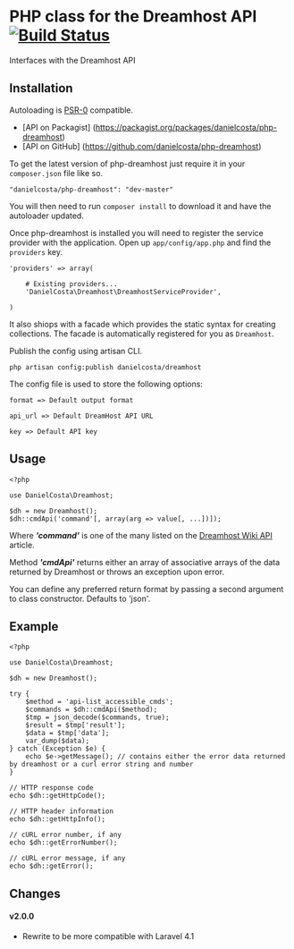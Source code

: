 PHP class for the Dreamhost API [![Build Status](https://travis-ci.org/danielcosta/php-dreamhost.png?branch=master)](https://travis-ci.org/danielcosta/php-dreamhost)
===============================

Interfaces with the Dreamhost API

Installation
------------

Autoloading is [PSR-0](https://github.com/php-fig/fig-standards/blob/master/accepted/PSR-0.md) compatible.

- [API on Packagist] (https://packagist.org/packages/danielcosta/php-dreamhost)
- [API on GitHub] (https://github.com/danielcosta/php-dreamhost)

To get the latest version of php-dreamhost just require it in your `composer.json` file like so.

~~~
"danielcosta/php-dreamhost": "dev-master"
~~~

You will then need to run `composer install` to download it and have the autoloader updated.

Once php-dreamhost is installed you will need to register the service provider with the application.  Open up `app/config/app.php` and find the `providers` key.

~~~
'providers' => array(

    # Existing providers...
    'DanielCosta\Dreamhost\DreamhostServiceProvider',

)
~~~

It also shiops with a facade which provides the static syntax for creating collections.  The facade is automatically registered for you as `Dreamhost`.

Publish the config using artisan CLI.

~~~
php artisan config:publish danielcosta/dreamhost
~~~

The config file is used to store the following options:

~~~
format => Default output format

api_url => Default DreamHost API URL

key => Default API key
~~~

Usage
-----
	
	<?php
	
	use DanielCosta\Dreamhost;

    $dh = new Dreamhost();
    $dh::cmdApi('command'[, array(arg => value[, ...])]);

Where *__'command'__* is one of the many listed on the [Dreamhost Wiki API](http://wiki.dreamhost.com/API/Api_commands) article.

Method *__'cmdApi'__* returns either an array of associative arrays of the data returned by Dreamhost or throws an exception upon error.

You can define any preferred return format by passing a second argument to class constructor. Defaults to 'json'.

Example
-------

	<?php
	
	use DanielCosta\Dreamhost;
    
    $dh = new Dreamhost();

    try {
    	$method = 'api-list_accessible_cmds';
        $commands = $dh::cmdApi($method);
        $tmp = json_decode($commands, true);
        $result = $tmp['result'];
        $data = $tmp['data'];
        var_dump($data);
    } catch (Exception $e) {
        echo $e->getMessage(); // contains either the error data returned by dreamhost or a curl error string and number
    }

    // HTTP response code
    echo $dh::getHttpCode();

    // HTTP header information
    echo $dh::getHttpInfo();

    // cURL error number, if any
    echo $dh::getErrorNumber();

    // cURL error message, if any
    echo $dh::getError();

## Changes

#### v2.0.0
- Rewrite to be more compatible with Laravel 4.1
